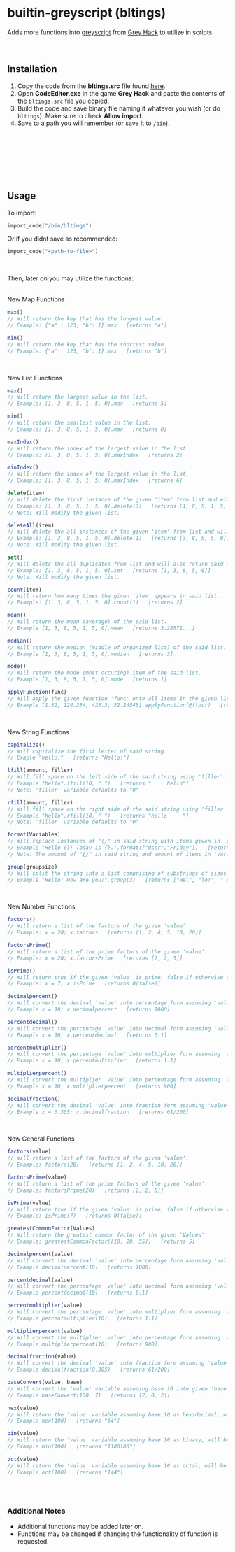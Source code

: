 # builtin-greyscript (bltings)
Adds more functions into [greyscript](https://codedocs.ghtools.xyz/) from [Grey Hack](https://store.steampowered.com/app/605230/Grey_Hack/) to utilize in scripts.
<br />
<br />
​<br />
## Installation
1. Copy the code from the **bltings.src** file found [here](https://github.com/irtsa-dev/builtin-greyscript/tree/main/builtint-greyscript).
2. Open **CodeEditor.exe** in the game **Grey Hack** and paste the contents of the `bltings.src` file you copied.
3. Build the code and save binary file naming it whatever you wish (or do `bltings`). Make sure to check **Allow import**.
4. Save to a path you will remember (or save it to `/bin`).
<br />
<br />
<br />
<br />
<br />
<br />

## Usage
To import:
```lua
import_code("/bin/bltings")
```
Or if you didnt save as recommended:
```lua
import_code("<path-to-file>")
```
<br />

Then, later on you may utilize the functions:
<br />
<br />

New Map Functions
```js
max()
// Will return the key that has the longest value.
// Example: {"a" : 123, "b": 1}.max   [returns "a"]

min()
// Will return the key that has the shortest value.
// Example: {"a" : 123, "b": 1}.max   [returns "b"]
```
<br />

New List Functions
```js
max()
// Will return the largest value in the list.
// Example: [1, 3, 8, 5, 1, 5, 0].max   [returns 5]

min()
// Will return the smallest value in the list.
// Example: [1, 3, 8, 5, 1, 5, 0].max   [returns 0]

maxIndex()
// Will return the index of the largest value in the list.
// Example: [1, 3, 8, 5, 1, 5, 0].maxIndex   [returns 2]

minIndex()
// Will return the index of the largest value in the list.
// Example: [1, 3, 8, 5, 1, 5, 0].maxIndex   [returns 6]

delete(item)
// Will delete the first instance of the given 'item' from list and will also return said list.
// Example: [1, 3, 8, 5, 1, 5, 0].delete(3)   [returns [1, 8, 5, 1, 5, 0]]
// Note: Will modify the given list.

deleteAll(item)
// Will delete the all instances of the given 'item' from list and will also return said list.
// Example: [1, 3, 8, 5, 1, 5, 0].delete(1)   [returns [3, 8, 5, 5, 0]]
// Note: Will modify the given list.

set()
// Will delete the all duplicates from list and will also return said list.
// Example: [1, 3, 8, 5, 1, 5, 0].set   [returns [1, 3, 8, 5, 0]]
// Note: Will modify the given list.

count(item)
// Will return how many times the given 'item' appears in said list.
// Example: [1, 3, 8, 5, 1, 5, 0].count(1)   [returns 2]

mean()
// Will return the mean (average) of the said list.
// Example [1, 3, 8, 5, 1, 5, 0].mean   [returns 3.28571...]

median()
// Will return the median (middle of organized list) of the said list.
// Example [1, 3, 8, 5, 1, 5, 0].median   [returns 3]

mode()
// Will return the mode (most occuring) item of the said list.
// Example [1, 3, 8, 5, 1, 5, 0].mode   [returns 1]

applyFunction(func)
// Will apply the given function 'func' onto all items in the given list.
// Example [1.32, 124.234, 423.3, 32.24545].applyFunction(@floor)   [returns [1, 124, 423, 32]]
```
<br />

New String Functions
```js
capitalize()
// Will capitalize the first letter of said string.
// Exaple "hello!"   [returns "Hello!"]

lfill(amount, filler)
// Will fill space on the left side of the said string using 'filler' until the length of the string is equal to 'amount'.
// Example "hello".lfill(10, " ")   [returns "     hello"]
// Note: 'filler' variable defaults to "0"

rfill(amount, filler)
// Will fill space on the right side of the said string using 'filler' until the length of the string is equal to 'amount'.
// Example "hello".rfill(10, " ")   [returns "hello     "]
// Note: 'filler' variable defaults to "0"

format(Variables)
// Will replace instances of "{}" in said string with items given in 'Variables' in the order of the given 'Variables'.
// Example "Hello {}! Today is {}.".format(["User","Friday"])   [returns "Hello User! Today is Friday."]
// Note: The amount of "{}" in said string and amount of items in 'Variables' should be equal in length.

group(groupsize)
// Will split the string into a list comprising of substrings of sizes equal to 'groupsize'.
// Example "Hello! How are you?".group(3)   [returns ["Hel", "lo!", " Ho", "w a", "re ", "you", "?"]]
```
<br />

New Number Functions
```js
factors()
// Will return a list of the factors of the given 'value'.
// Example: x = 20; x.factors   [returns [1, 2, 4, 5, 10, 20]]

factorsPrime()
// Will return a list of the prime factors of the given 'value'.
// Example: x = 20; x.factorsPrime   [returns [2, 2, 5]]

isPrime()
// Will return true if the given 'value' is prime, false if otherwise (1 or 0).
// Example: x = 7; x.isPrime   [returns 0(false)]

decimalpercent()
// Will convert the decimal 'value' into percentage form assuming 'value' is a decimal.
// Example x = 10; x.decimalpercent   [returns 1000]

percentdecimal()
// Will convert the percentage 'value' into decimal form assuming 'value' is a percentage.
// Example x = 10; x.percentdecimal   [returns 0.1]

percentmultiplier()
// Will convert the percentage 'value' into multiplier form assuming 'value' is a percentage.
// Example x = 10; x.percentmultiplier   [returns 1.1]

multiplierpercent()
// Will convert the multiplier 'value' into percentage form assuming 'value' is a multiplier.
// Example x = 10; x.multiplierpercent   [returns 900]

decimalfraction()
// Will convert the decimal 'value' into fraction form assuming 'value' is a decimal.
// Example x = 0.305; x.decimalfraction   [returns 61/200]
```
<br />

New General Functions
```js
factors(value)
// Will return a list of the factors of the given 'value'.
// Example: factors(20)   [returns [1, 2, 4, 5, 10, 20]]

factorsPrime(value)
// Will return a list of the prime factors of the given 'value'.
// Example: factorsPrime(20)   [returns [2, 2, 5]]

isPrime(value)
// Will return true if the given 'value' is prime, false if otherwise (1 or 0).
// Example: isPrime(7)   [returns 0(false)]

greatestCommonFactor(Values)
// Will return the greatest common factor of the given 'Values'
// Example: greatestCommonFactor([10, 20, 55])   [returns 5]

decimalpercent(value)
// Will convert the decimal 'value' into percentage form assuming 'value' is a decimal.
// Example decimalpercent(10)   [returns 1000]

percentdecimal(value)
// Will convert the percentage 'value' into decimal form assuming 'value' is a percentage.
// Example percentdecimal(10)   [returns 0.1]

percentmultiplier(value)
// Will convert the percentage 'value' into multiplier form assuming 'value' is a percentage.
// Example percentmultiplier(10)   [returns 1.1]

multiplierpercent(value)
// Will convert the multiplier 'value' into percentage form assuming 'value' is a multiplier.
// Example multiplierpercent(10)   [returns 900]

decimalfraction(value)
// Will convert the decimal 'value' into fraction form assuming 'value' is a decimal.
// Example decimalfraction(0.305)   [returns 61/200]

baseConvert(value, base)
// Will convert the 'value' variable assuming base 10 into given 'base' base and will return as list.
// Example baseConvert(100, 7)   [returns [2, 0, 2]]

hex(value)
// Will return the 'value' variable assuming base 10 as hexidecimal, will be a string.
// Example hex(100)   [returns "64"]

bin(value)
// Will return the 'value' variable assuming base 10 as binary, will be a string.
// Example bin(100)   [returns "1100100"]

oct(value)
// Will return the 'value' variable assuming base 10 as octal, will be a string.
// Example oct(100)   [returns "144"]
```
​
<br />
<br />
### Additional Notes
- Additional functions may be added later on.
- Functions may be changed if changing the functionality of function is requested.
